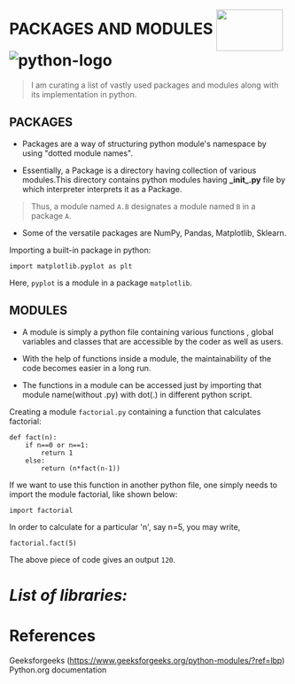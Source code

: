 # **PACKAGES AND MODULES** <img align="center" width="120" height="75" src="![python-logo](https://user-images.githubusercontent.com/77577111/182298776-dbd4edeb-da5b-4d2c-a509-7bb05e0400bd.png)"> ![python-logo](https://user-images.githubusercontent.com/77577111/182298776-dbd4edeb-da5b-4d2c-a509-7bb05e0400bd.png) 

> I am curating a list of vastly used packages and modules along with its implementation in python.

## PACKAGES

* Packages are a way of structuring python module's namespace by using "dotted module names".

* Essentially, a Package is a directory having collection of various modules.This directory contains python modules having **\_init_.py** file by which interpreter interprets it as a Package. 

> Thus, a module named `A.B` designates a module named `B` in a package `A`.

* Some of the versatile packages are NumPy, Pandas, Matplotlib, Sklearn.

Importing a built-in package in python:

```
import matplotlib.pyplot as plt
```
Here, `pyplot` is a module in a package `matplotlib`.

## MODULES

* A module is simply a python file containing various functions , global variables and classes that are accessible by the coder as well as users.

* With the help of functions inside a module, the maintainability of the code becomes easier in a long run. 

* The functions in a module can be accessed just by importing that module name(without .py) with dot(.) in different python script.

Creating a module `factorial.py` containing a function that calculates factorial:

```
def fact(n):    
    if n==0 or n==1:
        return 1
    else:
        return (n*fact(n-1))
 ```

If we want to use this function in another python file, one simply needs to import the module factorial, like shown below:

```
import factorial
```
In order to calculate for a particular 'n', say n=5, you may write,

```
factorial.fact(5)
```
The above piece of code gives an output `120`.


# *List of libraries:*

# References
Geeksforgeeks (https://www.geeksforgeeks.org/python-modules/?ref=lbp)
Python.org documentation

